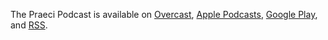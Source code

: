 The Praeci Podcast is available on [Overcast][Overcast], [Apple Podcasts][Apple Podcasts], [Google Play][Google Play], and [RSS][RSS].

[Overcast]: https://overcast.fm/itunes1338352770/protected-class
[Apple Podcasts]: https://itunes.apple.com/us/podcast/the-praeci-podcast/id1294565233?mt=2
[Google Play]: https://playmusic.app.goo.gl/?ibi=com.google.PlayMusic&isi=691797987&ius=googleplaymusic&apn=com.google.android.music&link=https://play.google.com/music/m/I5pacw7a7u7deoysyusowjxktqa?t%3DProtected_Class%26pcampaignid%3DMKT-na-all-co-pr-mu-pod-16
[RSS]: http://praeci.com/podcast.xml